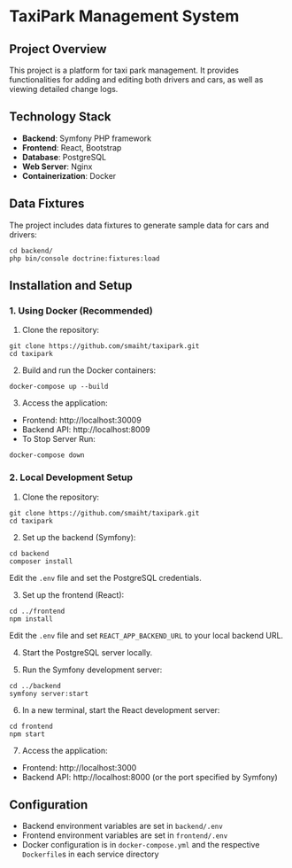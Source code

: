 # TaxiPark Management System

## Project Overview

This project is a platform for taxi park management. It provides functionalities for adding and editing both drivers and cars, as well as viewing detailed change logs.

## Technology Stack

- **Backend**: Symfony PHP framework
- **Frontend**: React, Bootstrap
- **Database**: PostgreSQL
- **Web Server**: Nginx
- **Containerization**: Docker

## Data Fixtures

The project includes data fixtures to generate sample data for cars and drivers:
~~~
cd backend/
php bin/console doctrine:fixtures:load
~~~

## Installation and Setup

### 1. Using Docker (Recommended)

1. Clone the repository:
```
git clone https://github.com/smaiht/taxipark.git
cd taxipark
```
2. Build and run the Docker containers:
~~~
docker-compose up --build
~~~
3. Access the application:
- Frontend: http://localhost:30009
- Backend API: http://localhost:8009
- To Stop Server Run:
~~~
docker-compose down
~~~


### 2. Local Development Setup

1. Clone the repository:
```
git clone https://github.com/smaiht/taxipark.git
cd taxipark
```
2. Set up the backend (Symfony):
~~~
cd backend
composer install
~~~
Edit the `.env` file and set the PostgreSQL credentials.

3. Set up the frontend (React):
~~~
cd ../frontend
npm install
~~~
Edit the `.env` file and set `REACT_APP_BACKEND_URL` to your local backend URL.

4. Start the PostgreSQL server locally.

5. Run the Symfony development server:
~~~
cd ../backend
symfony server:start
~~~

6. In a new terminal, start the React development server:
~~~
cd frontend
npm start
~~~
7. Access the application:
- Frontend: http://localhost:3000
- Backend API: http://localhost:8000 (or the port specified by Symfony)

## Configuration

- Backend environment variables are set in `backend/.env`
- Frontend environment variables are set in `frontend/.env`
- Docker configuration is in `docker-compose.yml` and the respective `Dockerfile`s in each service directory

